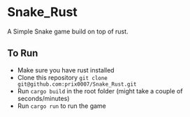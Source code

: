 # Snake_Rust
A Simple Snake game build on top of rust.


## To Run
- Make sure you have rust installed
- Clone this repository `git clone git@github.com:prix0007/Snake_Rust.git`
- Run `cargo build` in the root folder (might take a couple of seconds/minutes)
- Run `cargo run` to run the game
